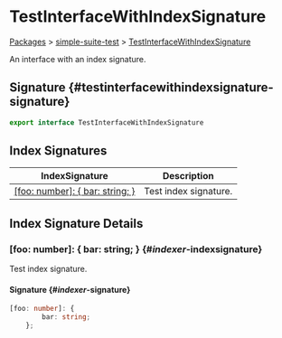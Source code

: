 # TestInterfaceWithIndexSignature

[Packages](./) &gt; [simple-suite-test](./simple-suite-test) &gt; [TestInterfaceWithIndexSignature](./simple-suite-test/testinterfacewithindexsignature-interface)

An interface with an index signature.

## Signature {#testinterfacewithindexsignature-signature}

```typescript
export interface TestInterfaceWithIndexSignature
```

## Index Signatures

| IndexSignature                                                                                                            | Description           |
| ------------------------------------------------------------------------------------------------------------------------- | --------------------- |
| [[foo: number]: { bar: string; }](./simple-suite-test/testinterfacewithindexsignature-interface#_indexer_-indexsignature) | Test index signature. |

## Index Signature Details

### \[foo: number\]: { bar: string; } {#_indexer_-indexsignature}

Test index signature.

#### Signature {#_indexer_-signature}

```typescript
[foo: number]: {
        bar: string;
    };
```
